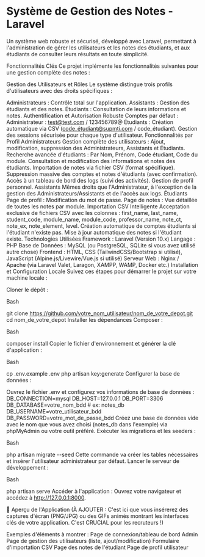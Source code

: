#  Système de Gestion des Notes - Laravel
Un système web robuste et sécurisé, développé avec Laravel, permettant à l'administration de gérer les utilisateurs et les notes des étudiants, et aux étudiants de consulter leurs résultats en toute simplicité.

 Fonctionnalités Clés
Ce projet implémente les fonctionnalités suivantes pour une gestion complète des notes :

 Gestion des Utilisateurs et Rôles
Le système distingue trois profils d'utilisateurs avec des droits spécifiques :

Administrateurs : Contrôle total sur l'application.
Assistants : Gestion des étudiants et des notes.
Étudiants : Consultation de leurs informations et notes.
 Authentification et Autorisation Robuste
Comptes par défaut :
Administrateur : test@test.com / 123456789@
Étudiants : Création automatique via CSV (code_étudiant@supmti.com / code_étudiant).
Gestion des sessions sécurisée pour chaque type d'utilisateur.
 Fonctionnalités par Profil
Administrateurs
Gestion complète des utilisateurs : Ajout, modification, suppression des Administrateurs, Assistants et Étudiants.
Recherche avancée d'étudiants : Par Nom, Prénom, Code étudiant, Code du module.
Consultation et modification des informations et notes des étudiants.
Importation de notes via fichier CSV (format spécifique).
Suppression massive des comptes et notes d'étudiants (avec confirmation).
Accès à un tableau de bord des logs (suivi des activités).
Gestion de profil personnel.
Assistants
Mêmes droits que l'Administrateur, à l'exception de la gestion des Administrateurs/Assistants et de l'accès aux logs.
Étudiants
Page de profil : Modification du mot de passe.
Page de notes : Vue détaillée de toutes les notes par module.
 Importation CSV Intelligente
Acceptation exclusive de fichiers CSV avec les colonnes : first_name, last_name, student_code, module_name, module_code, professor_name, note_ct, note_ex, note_element, level.
Création automatique de comptes étudiants si l'étudiant n'existe pas.
Mise à jour automatique des notes si l'étudiant existe.
 Technologies Utilisées
Framework : Laravel (Version 10.x)
Langage : PHP
Base de Données : MySQL (ou PostgreSQL, SQLite si vous avez utilisé autre chose)
Frontend : HTML, CSS (TailwindCSS/Bootstrap si utilisé), JavaScript (Alpine.js/Livewire/Vue.js si utilisé)
Serveur Web : Nginx / Apache (via Laravel Valet, Laragon, XAMPP, WAMP, Docker etc.)
 Installation et Configuration Locale
Suivez ces étapes pour démarrer le projet sur votre machine locale :

Cloner le dépôt :

Bash

git clone https://github.com/votre_nom_utilisateur/nom_de_votre_depot.git
cd nom_de_votre_depot
Installer les dépendances Composer :

Bash

composer install
Copier le fichier d'environnement et générer la clé d'application :

Bash

cp .env.example .env
php artisan key:generate
Configurer la base de données :

Ouvrez le fichier .env et configurez vos informations de base de données :
DB_CONNECTION=mysql
DB_HOST=127.0.0.1
DB_PORT=3306
DB_DATABASE=votre_nom_bdd # ex: notes_db
DB_USERNAME=votre_utilisateur_bdd
DB_PASSWORD=votre_mot_de_passe_bdd
Créez une base de données vide avec le nom que vous avez choisi (notes_db dans l'exemple) via phpMyAdmin ou votre outil préféré.
Exécuter les migrations et les seeders :

Bash

php artisan migrate --seed
Cette commande va créer les tables nécessaires et insérer l'utilisateur administrateur par défaut.
Lancer le serveur de développement :

Bash

php artisan serve
Accéder à l'application :
Ouvrez votre navigateur et accédez à http://127.0.0.1:8000.

📸 Aperçu de l'Application
(À AJOUTER : C'est ici que vous insérerez des captures d'écran (PNG/JPG) ou des GIFs animés montrant les interfaces clés de votre application. C'est CRUCIAL pour les recruteurs !)

Exemples d'éléments à montrer :
Page de connexion/tableau de bord Admin
Page de gestion des utilisateurs (liste, ajout/modification)
Formulaire d'importation CSV
Page des notes de l'étudiant
Page de profil utilisateur
